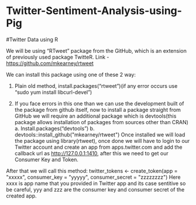# Twitter-Sentiment-Analysis-using-Pig

#Twitter Data using R

We will be using “RTweet” package from the GitHub, which is an extension of previously used package TwitteR. Link - https://github.com/mkearney/rtweet

We can install this package using one of these 2 way:
1.	Plain old method, install.packages(“rtweet”)(if any error occurs use “sudo yum install libcurl-devel”)

2.	If you face errors in this one than we can use the development built of the package from github itself, now to install a package straight from GitHub we will require an additional package which is devtools(this package allows installation of packages from sources other than CRAN)
a.	Install.packages(“devtools”)
b.	devtools::install_github("mkearney/rtweet")
Once installed we will load the package using library(rtweet), once done we will have to login to our Twitter account and create an app from apps.twitter.com and add the callback url as http://127.0.0.1:1410, after this we need to get our Consumer Key and Token.

After that we will call this method:
twitter_tokens <- create_token(app = "xxxxx",
                               consumer_key = "yyyyy", 
                               consumer_secret = "zzzzzzzz")
Here xxxx is app name that you provided in Twitter app and its case sentitive so be careful, yyy and zzz are the consumer key and consumer secret of the created app. 

